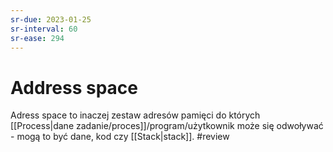 ```yaml
---
sr-due: 2023-01-25
sr-interval: 60
sr-ease: 294
---
```


# Address space

Adress space to inaczej zestaw adresów pamięci do których [[Process|dane zadanie/proces]]/program/użytkownik może się odwoływać - mogą to być dane, kod czy [[Stack|stack]].
#review
